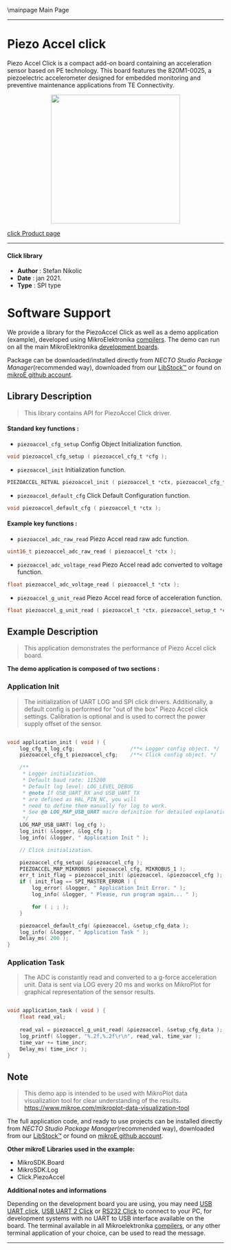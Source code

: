 \mainpage Main Page

---
# Piezo Accel click

Piezo Accel Click is a compact add-on board containing an acceleration sensor based on PE technology. This board features the 820M1-0025, a piezoelectric accelerometer designed for embedded monitoring and preventive maintenance applications from TE Connectivity.

<p align="center">
  <img src="https://download.mikroe.com/images/click_for_ide/piezo_accel_click.png" height=300px>
</p>

[click Product page](https://www.mikroe.com/piezo-accel-click)

---


#### Click library

- **Author**        : Stefan Nikolic
- **Date**          : jan 2021.
- **Type**          : SPI type


# Software Support

We provide a library for the PiezoAccel Click
as well as a demo application (example), developed using MikroElektronika
[compilers](https://www.mikroe.com/necto-studio).
The demo can run on all the main MikroElektronika [development boards](https://www.mikroe.com/development-boards).

Package can be downloaded/installed directly from *NECTO Studio Package Manager*(recommended way), downloaded from our [LibStock&trade;](https://libstock.mikroe.com) or found on [mikroE github account](https://github.com/MikroElektronika/mikrosdk_click_v2/tree/master/clicks).

## Library Description

> This library contains API for PiezoAccel Click driver.

#### Standard key functions :

- `piezoaccel_cfg_setup` Config Object Initialization function.
```c
void piezoaccel_cfg_setup ( piezoaccel_cfg_t *cfg );
```

- `piezoaccel_init` Initialization function.
```c
PIEZOACCEL_RETVAL piezoaccel_init ( piezoaccel_t *ctx, piezoaccel_cfg_t *cfg );
```

- `piezoaccel_default_cfg` Click Default Configuration function.
```c
void piezoaccel_default_cfg ( piezoaccel_t *ctx );
```

#### Example key functions :

- `piezoaccel_adc_raw_read` Piezo Accel read raw adc function.
```c
uint16_t piezoaccel_adc_raw_read ( piezoaccel_t *ctx );
```

- `piezoaccel_adc_voltage_read` Piezo Accel read adc converted to voltage function.
```c
float piezoaccel_adc_voltage_read ( piezoaccel_t *ctx );
```

- `piezoaccel_g_unit_read` Piezo Accel read force of acceleration function.
```c
float piezoaccel_g_unit_read ( piezoaccel_t *ctx, piezoaccel_setup_t *cfg_data );
```

## Example Description

> This application demonstrates the performance of Piezo Accel click board.

**The demo application is composed of two sections :**

### Application Init

>  The initialization of UART LOG and SPI click drivers.
Additionally, a default config is performed for
"out of the box" Piezo Accel click settings.
Calibration is optional and is used to correct
the power supply offset of the sensor.

```c

void application_init ( void ) {
    log_cfg_t log_cfg;                  /**< Logger config object. */
    piezoaccel_cfg_t piezoaccel_cfg;    /**< Click config object. */

    /** 
     * Logger initialization.
     * Default baud rate: 115200
     * Default log level: LOG_LEVEL_DEBUG
     * @note If USB_UART_RX and USB_UART_TX 
     * are defined as HAL_PIN_NC, you will 
     * need to define them manually for log to work. 
     * See @b LOG_MAP_USB_UART macro definition for detailed explanation.
     */
    LOG_MAP_USB_UART( log_cfg );
    log_init( &logger, &log_cfg );
    log_info( &logger, " Application Init " );

    // Click initialization.

    piezoaccel_cfg_setup( &piezoaccel_cfg );
    PIEZOACCEL_MAP_MIKROBUS( piezoaccel_cfg, MIKROBUS_1 );
    err_t init_flag = piezoaccel_init( &piezoaccel, &piezoaccel_cfg );
    if ( init_flag == SPI_MASTER_ERROR ) {
        log_error( &logger, " Application Init Error. " );
        log_info( &logger, " Please, run program again... " );

        for ( ; ; );
    }

    piezoaccel_default_cfg( &piezoaccel, &setup_cfg_data );
    log_info( &logger, " Application Task " );
    Delay_ms( 200 );
}

```

### Application Task

>  The ADC is constantly read and converted to a
g-force acceleration unit. Data is sent via LOG
every 20 ms and works on MikroPlot for graphical
representation of the sensor results.

```c

void application_task ( void ) {
    float read_val;
    
    read_val = piezoaccel_g_unit_read( &piezoaccel, &setup_cfg_data );
    log_printf( &logger, "%.2f,%.2f\r\n", read_val, time_var );
    time_var += time_incr;
    Delay_ms( time_incr );
}

```

## Note

>  This demo app is intended to be used with MikroPlot data
visualization tool for clear understanding of the results.
https://www.mikroe.com/mikroplot-data-visualization-tool

The full application code, and ready to use projects can be installed directly from *NECTO Studio Package Manager*(recommended way), downloaded from our [LibStock&trade;](https://libstock.mikroe.com) or found on [mikroE github account](https://github.com/MikroElektronika/mikrosdk_click_v2/tree/master/clicks).

**Other mikroE Libraries used in the example:**

- MikroSDK.Board
- MikroSDK.Log
- Click.PiezoAccel

**Additional notes and informations**

Depending on the development board you are using, you may need
[USB UART click](http://shop.mikroe.com/usb-uart-click),
[USB UART 2 Click](http://shop.mikroe.com/usb-uart-2-click) or
[RS232 Click](http://shop.mikroe.com/rs232-click) to connect to your PC, for
development systems with no UART to USB interface available on the board. The
terminal available in all Mikroelektronika
[compilers](http://shop.mikroe.com/compilers), or any other terminal application
of your choice, can be used to read the message.

---
